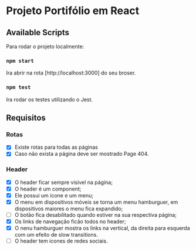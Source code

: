 # Projeto Portifólio em React

## Available Scripts

Para rodar o projeto localmente:

### `npm start`
Ira abrir na rota [http://localhost:3000] do seu broser.



### `npm test`

Ira rodar os testes utilizando o Jest.

## Requisitos

### Rotas
- [x] Existe rotas para todas as páginas
- [x] Caso não exista a página deve ser mostrado Page 404.

### Header
- [x] O header ficar sempre visivel na página;
- [x] O header é um component;
- [x] Ele possui um icone e um menu;
- [x] O menu em dispositivos móveis se torna um menu hamburguer, em dispositivos maiores o menu fica expandido;
- [ ] O botão fica desabilitado quando estiver na sua respectiva página;
- [x] Os links de navegação ficão todos no header;
- [x] O nenu hamburguer mostra os links na vertical, da direita para esquerda com um efeito de slow transitions.
- [ ] O header tem icones de redes sociais.